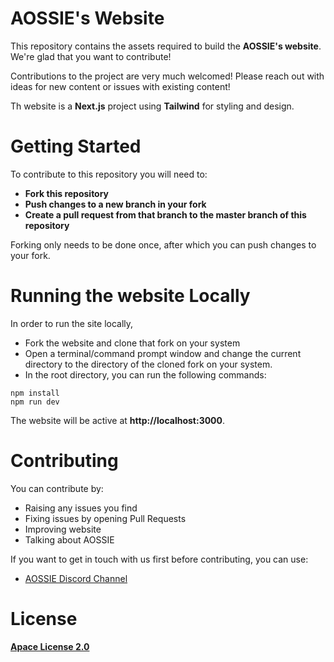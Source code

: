 
# **AOSSIE's Website**

This repository contains the assets required to build the **AOSSIE's website**. We're glad that you want to contribute!

Contributions to the project are very much welcomed! Please reach out with ideas for new content or issues with existing content!

Th website is a **Next.js** project using **Tailwind** for styling and design.

# **Getting Started**

To contribute to this repository you will need to:
- **Fork this repository**
- **Push changes to a new branch in your fork**
- **Create a pull request from that branch to the master branch of this repository**

Forking only needs to be done once, after which you can push changes to your fork.

# **Running the website Locally**

In order to run the site locally,
- Fork the website and clone that fork on your system
- Open a terminal/command prompt window and change the current directory to the directory of the cloned fork on your system.
- In the root directory, you can run the following commands:

```
npm install
npm run dev
```

The website will be active at **http://localhost:3000**.


# **Contributing**

You can contribute by:

* Raising any issues you find
* Fixing issues by opening Pull Requests
* Improving website
* Talking about AOSSIE


If you want to get in touch with us first before contributing, you can use:

* [AOSSIE Discord Channel](https://discord.com/invite/6mFZ2S846n)


# **License**

[**Apace License 2.0**](https://www.apache.org/licenses/LICENSE-2.0)
